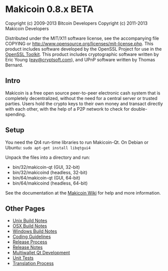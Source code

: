 Makicoin 0.8.x BETA
====================

Copyright (c) 2009-2013 Bitcoin Developers
Copyright (c) 2011-2013 Makicoin Developers

Distributed under the MIT/X11 software license, see the accompanying
file COPYING or http://www.opensource.org/licenses/mit-license.php.
This product includes software developed by the OpenSSL Project for use in the [OpenSSL Toolkit](http://www.openssl.org/). This product includes
cryptographic software written by Eric Young ([eay@cryptsoft.com](mailto:eay@cryptsoft.com)), and UPnP software written by Thomas Bernard.


Intro
---------------------
Makicoin is a free open source peer-to-peer electronic cash system that is
completely decentralized, without the need for a central server or trusted
parties.  Users hold the crypto keys to their own money and transact directly
with each other, with the help of a P2P network to check for double-spending.


Setup
---------------------
You need the Qt4 run-time libraries to run Makicoin-Qt. On Debian or Ubuntu:
	`sudo apt-get install libqtgui4`

Unpack the files into a directory and run:

- bin/32/makicoin-qt (GUI, 32-bit)
- bin/32/makicoind (headless, 32-bit)
- bin/64/makicoin-qt (GUI, 64-bit)
- bin/64/makicoind (headless, 64-bit)

See the documentation at the [Makicoin Wiki](http://makicoin.info)
for help and more information.


Other Pages
---------------------
- [Unix Build Notes](build-unix.md)
- [OSX Build Notes](build-osx.md)
- [Windows Build Notes](build-msw.md)
- [Coding Guidelines](coding.md)
- [Release Process](release-process.md)
- [Release Notes](release-notes.md)
- [Multiwallet Qt Development](multiwallet-qt.md)
- [Unit Tests](unit-tests.md)
- [Translation Process](translation_process.md)
